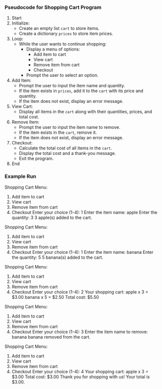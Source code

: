 ### Pseudocode for Shopping Cart Program

1. Start
2. Initialize:
   - Create an empty list `cart` to store items.
   - Create a dictionary `prices` to store item prices.
3. Loop:
   - While the user wants to continue shopping:
     - Display a menu of options:
       - Add item to cart
       - View cart
       - Remove item from cart
       - Checkout
     - Prompt the user to select an option.
4. Add Item:
   - Prompt the user to input the item name and quantity.
   - If the item exists in `prices`, add it to the `cart` with its price and quantity.
   - If the item does not exist, display an error message.
5. View Cart:
   - Display all items in the `cart` along with their quantities, prices, and total cost.
6. Remove Item:
   - Prompt the user to input the item name to remove.
   - If the item exists in the `cart`, remove it.
   - If the item does not exist, display an error message.
7. Checkout:
   - Calculate the total cost of all items in the `cart`.
   - Display the total cost and a thank-you message.
   - Exit the program.
8. End




### Example Run


Shopping Cart Menu:
1. Add item to cart
2. View cart
3. Remove item from cart
4. Checkout
Enter your choice (1-4): 1
Enter the item name: apple
Enter the quantity: 3
3 apple(s) added to the cart.

Shopping Cart Menu:
1. Add item to cart
2. View cart
3. Remove item from cart
4. Checkout
Enter your choice (1-4): 1
Enter the item name: banana
Enter the quantity: 5
5 banana(s) added to the cart.

Shopping Cart Menu:
1. Add item to cart
2. View cart
3. Remove item from cart
4. Checkout
Enter your choice (1-4): 2
Your shopping cart:
apple x 3 = $3.00
banana x 5 = $2.50
Total cost: $5.50

Shopping Cart Menu:
1. Add item to cart
2. View cart
3. Remove item from cart
4. Checkout
Enter your choice (1-4): 3
Enter the item name to remove: banana
banana removed from the cart.

Shopping Cart Menu:
1. Add item to cart
2. View cart
3. Remove item from cart
4. Checkout
Enter your choice (1-4): 4
Your shopping cart:
apple x 3 = $3.00
Total cost: $3.00
Thank you for shopping with us! Your total is $3.00.
